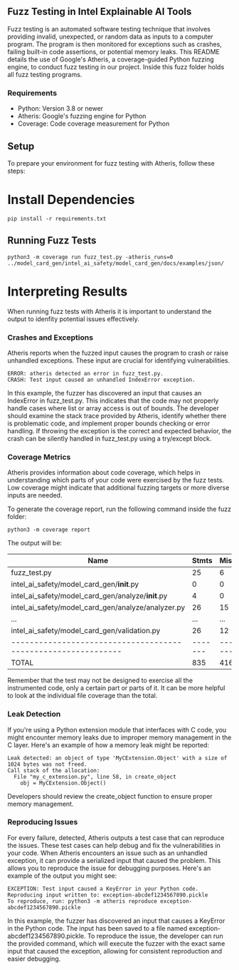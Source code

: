 ## Fuzz Testing in Intel Explainable AI Tools
Fuzz testing is an automated software testing technique that involves providing invalid, unexpected, or random data as inputs to a computer program. The program is then monitored for exceptions such as crashes, failing built-in code assertions, or potential memory leaks. This README details the use of Google's Atheris, a coverage-guided Python fuzzing engine, to conduct fuzz testing in our project. 
Inside this fuzz folder holds all fuzz testing programs.

### Requirements
* Python: Version 3.8 or newer
* Atheris: Google's fuzzing engine for Python
* Coverage: Code coverage measurement for Python

## Setup
To prepare your environment for fuzz testing with Atheris, follow these steps:

# Install Dependencies
```
pip install -r requirements.txt
```
## Running Fuzz Tests
```
python3 -m coverage run fuzz_test.py -atheris_runs=0 ../model_card_gen/intel_ai_safety/model_card_gen/docs/examples/json/
```
# Interpreting Results
When running fuzz tests with Atheris it is important to understand the output to idenfity potential issues effectively. 

### Crashes and Exceptions
Atheris reports when the fuzzed input causes the program to crash or raise unhandled exceptions. These input are crucial for identifying vulnerabilities. 

~~~
ERROR: atheris detected an error in fuzz_test.py.
CRASH: Test input caused an unhandled IndexError exception.
~~~

In this example, the fuzzer has discovered an input that causes an IndexError in fuzz_test.py. This indicates that the code may not properly handle cases where list or array access is out of bounds. The developer should examine the stack trace provided by Atheris, identify whether there is problematic code, and implement proper bounds checking or error handling. If throwing the exception is the correct and expected behavior, the crash can be silently handled in fuzz_test.py using a try/except block.

### Coverage Metrics
Atheris provides information about code coverage, which helps in understanding which parts of your code were exercised by the fuzz tests. Low coverage might indicate that additional fuzzing targets or more diverse inputs are needed. 

To generate the coverage report, run the following command inside the fuzz folder:

`python3 -m coverage report`

The output will be:

| Name                                                        | Stmts | Miss | Cover |
|-------------------------------------------------------------|-------|------|-------|
| fuzz_test.py                                                | 25    | 6    | 76%   |
| intel_ai_safety/model_card_gen/__init__.py                  | 0     | 0    | 100%  |
| intel_ai_safety/model_card_gen/analyze/__init__.py          | 4     | 0    | 100%  |
| intel_ai_safety/model_card_gen/analyze/analyzer.py          | 26    | 15   | 42%   |
| ...                                                         | ...   | ...  | ...   |
| intel_ai_safety/model_card_gen/validation.py                | 26    | 12   | 54%   |
|-------------------------------------------------------------|-------|------|-------|
| TOTAL                                                       | 835   | 416  | 50%   |

Remember that the test may not be designed to exercise all the instrumented code, only a certain 
part or parts of it. It can be more helpful to look at the individual file coverage than the total. 

### Leak Detection

If you're using a Python extension module that interfaces with C code, you might encounter memory leaks due to improper memory management in the C layer. Here's an example of how a memory leak might be reported:

```plaintext
Leak detected: an object of type 'MyCExtension.Object' with a size of 1024 bytes was not freed.
Call stack of the allocation:
  File "my_c_extension.py", line 58, in create_object
    obj = MyCExtension.Object()
```

Developers should review the create_object function to ensure proper memory management.

### Reproducing Issues 
For every failure, detected, Atheris outputs a test case that can reproduce the issues. These test cases can help debug and fix the vulnerabilities in your code. When Atheris encounters an issue such as an unhandled exception, it can provide a serialized input that caused the problem. This allows you to reproduce the issue for debugging purposes. Here's an example of the output you might see:

```plaintext
EXCEPTION: Test input caused a KeyError in your Python code.
Reproducing input written to: exception-abcdef1234567890.pickle
To reproduce, run: python3 -m atheris reproduce exception-abcdef1234567890.pickle
```

In this example, the fuzzer has discovered an input that causes a KeyError in the Python code. The input has been saved to a file named exception-abcdef1234567890.pickle. To reproduce the issue, the developer can run the provided command, which will execute the fuzzer with the exact same input that caused the exception, allowing for consistent reproduction and easier debugging.